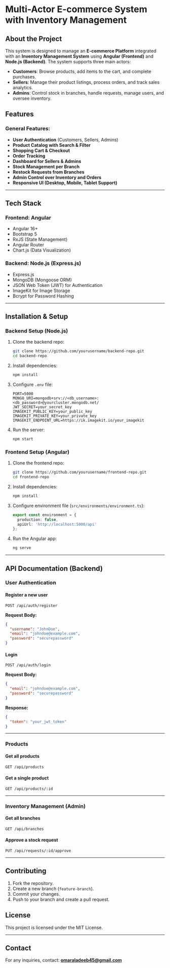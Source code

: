 # Multi-Actor E-commerce System with Inventory Management

## About the Project
This system is designed to manage an **E-commerce Platform** integrated with an **Inventory Management System** using **Angular (Frontend)** and **Node.js (Backend)**. The system supports three main actors:

- **Customers**: Browse products, add items to the cart, and complete purchases.
- **Sellers**: Manage their product listings, process orders, and track sales analytics.
- **Admins**: Control stock in branches, handle requests, manage users, and oversee inventory.

## Features
### General Features:
- **User Authentication** (Customers, Sellers, Admins)
- **Product Catalog with Search & Filter**
- **Shopping Cart & Checkout**
- **Order Tracking**
- **Dashboard for Sellers & Admins**
- **Stock Management per Branch**
- **Restock Requests from Branches**
- **Admin Control over Inventory and Orders**
- **Responsive UI (Desktop, Mobile, Tablet Support)**

---

## Tech Stack
### **Frontend:** Angular
- Angular 16+
- Bootstrap 5
- RxJS (State Management)
- Angular Router
- Chart.js (Data Visualization)

### **Backend:** Node.js (Express.js)
- Express.js
- MongoDB (Mongoose ORM)
- JSON Web Token (JWT) for Authentication
- ImageKit for Image Storage
- Bcrypt for Password Hashing

---

## Installation & Setup
### **Backend Setup (Node.js)**
1. Clone the backend repo:
   ```sh
   git clone https://github.com/yourusername/backend-repo.git
   cd backend-repo
   ```
2. Install dependencies:
   ```sh
   npm install
   ```
3. Configure `.env` file:
   ```
   PORT=5000
   MONGO_URI=mongodb+srv://<db_username>:<db_password>@yourcluster.mongodb.net/
   JWT_SECRET=your_secret_key
   IMAGEKIT_PUBLIC_KEY=your_public_key
   IMAGEKIT_PRIVATE_KEY=your_private_key
   IMAGEKIT_ENDPOINT_URL=https://ik.imagekit.io/your_imagekit
   ```
4. Run the server:
   ```sh
   npm start
   ```

### **Frontend Setup (Angular)**
1. Clone the frontend repo:
   ```sh
   git clone https://github.com/yourusername/frontend-repo.git
   cd frontend-repo
   ```
2. Install dependencies:
   ```sh
   npm install
   ```
3. Configure environment file (`src/environments/environment.ts`):
   ```ts
   export const environment = {
     production: false,
     apiUrl: 'http://localhost:5000/api'
   };
   ```
4. Run the Angular app:
   ```sh
   ng serve
   ```

---

## API Documentation (Backend)
### **User Authentication**
#### **Register a new user**
```http
POST /api/auth/register
```
**Request Body:**
```json
{
  "username": "JohnDoe",
  "email": "johndoe@example.com",
  "password": "securepassword"
}
```

#### **Login**
```http
POST /api/auth/login
```
**Request Body:**
```json
{
  "email": "johndoe@example.com",
  "password": "securepassword"
}
```
**Response:**
```json
{
  "token": "your_jwt_token"
}
```

---

### **Products**
#### **Get all products**
```http
GET /api/products
```

#### **Get a single product**
```http
GET /api/products/:id
```

---

### **Inventory Management (Admin)**
#### **Get all branches**
```http
GET /api/branches
```
#### **Approve a stock request**
```http
PUT /api/requests/:id/approve
```

---

## Contributing
1. Fork the repository.
2. Create a new branch (`feature-branch`).
3. Commit your changes.
4. Push to your branch and create a pull request.

## License
This project is licensed under the MIT License.

---

## Contact
For any inquiries, contact: **omaraladeeb45@gmail.com**

